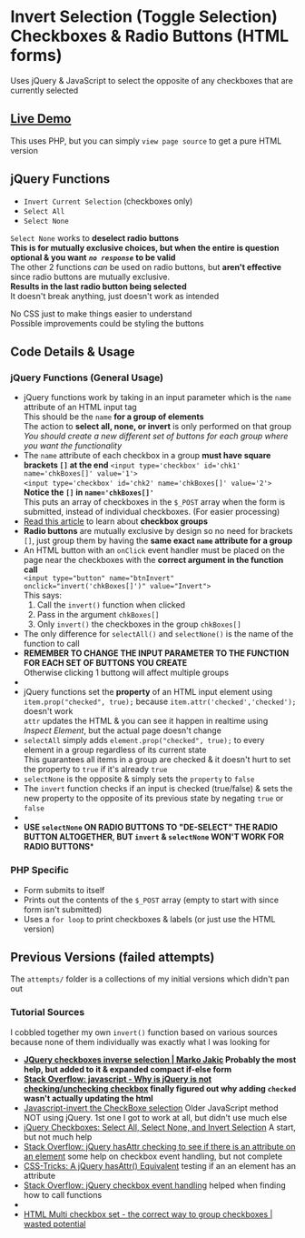 # Invert Selection (Toggle Selection) Checkboxes & Radio Buttons (HTML forms)

Uses jQuery & JavaScript to select the opposite of any checkboxes that are currently selected

## [Live Demo](https://npatullo.w3.uvm.edu/toggle/)
This uses PHP, but you can simply `view page source` to get a pure HTML version

## jQuery Functions
- `Invert Current Selection` (checkboxes only)
- `Select All`
- `Select None`

`Select None` works to **deselect radio buttons**  
**This is for mutually exclusive choices, but when the entire is question optional & you want** ***`no response`*** **to be valid**  
The other 2 functions *can* be used on radio buttons, but **aren't effective** since radio buttons are mutually exclusive.  
**Results in the last radio button being selected**  
It doesn't break anything, just doesn't work as intended

No CSS just to make things easier to understand  
Possible improvements could be styling the buttons

## Code Details & Usage
### jQuery Functions (General Usage)
- jQuery functions work by taking in an input parameter which is the `name` attribute of an HTML input tag  
This should be the `name` **for a group of elements**  
The action to **select all, none, or invert** is only performed on that group
*You should create a new different set of buttons for each group where you want the functionality*
- The `name` attribute of each checkbox in a group **must have square brackets `[]` at the end**
`<input type='checkbox' id='chk1' name='chkBoxes[]' value='1'>`  
`<input type='checkbox' id='chk2' name='chkBoxes[]' value='2'>`  
**Notice the `[]` in `name='chkBoxes[]'`**  
This puts an array of checkboxes in the `$_POST` array when the form is submitted, instead of individual checkboxes. (For easier processing)
- [Read this article](http://www.wastedpotential.com/html-multi-checkbox-set-the-correct-way-to-group-checkboxes/) to learn about **checkbox groups**
- **Radio buttons** are mutually exclusive by design so no need for brackets `[]`, just group them by having the **same exact `name` attribute for a group**
- An HTML button with an `onClick` event handler must be placed on the page near the checkboxes with the **correct argument in the function call**  
`<input type="button" name="btnInvert" onclick="invert('chkBoxes[]')" value="Invert">`  
This says:
    1. Call the `invert()` function when clicked
    2. Pass in the argument `chkBoxes[]`
    3. Only `invert()` the checkboxes in the group `chkBoxes[]`
- The only difference for `selectAll()` and `selectNone()` is the name of the function to call
- **REMEMBER TO CHANGE THE INPUT PARAMETER TO THE FUNCTION FOR EACH SET OF BUTTONS YOU CREATE**  
Otherwise clicking 1 buttong will affect multiple groups
- &nbsp;
- jQuery functions set the **property** of an HTML input element using `item.prop("checked", true);` because `item.attr('checked','checked');` doesn't work  
`attr` updates the HTML & you can see it happen in realtime using *Inspect Element*, but the actual page doesn't change
- `selectAll` simply adds `element.prop("checked", true);` to every element in a group regardless of its current state  
This guarantees all items in a group are checked & it doesn't hurt to set the property to `true` if it's already `true`
- `selectNone` is the opposite & simply sets the `property` to `false`
- The `invert` function checks if an input is checked (true/false) & sets the new property to the opposite of its previous state by negating `true` or `false`
- &nbsp;
- **USE `selectNone` ON RADIO BUTTONS TO "DE-SELECT" THE RADIO BUTTON ALTOGETHER, BUT `invert` & `selectNone` WON'T WORK FOR RADIO BUTTONS***

### PHP Specific
- Form submits to itself
- Prints out the contents of the `$_POST` array (empty to start with since form isn't submitted)
- Uses a `for loop` to print checkboxes & labels (or just use the HTML version)

## Previous Versions (failed attempts)
The `attempts/` folder is a collections of my initial versions which didn't pan out

### Tutorial Sources
I cobbled together my own `invert()` function based on various sources because none of them individually was exactly what I was looking for
- **[JQuery checkboxes inverse selection | Marko Jakic](http://markojakic.net/jquery-checkboxes-inverse-selection) Probably the most help, but added to it & expanded compact if-else form**
- **[Stack Overflow: javascript - Why is jQuery is not checking/unchecking checkbox](http://stackoverflow.com/a/18439482) finally figured out why adding `checked` wasn't actually updating the html**
- [Javascript-invert the CheckBoxe selection](http://www.itechies.net/tutorials/jscript/jsexample.php-pid-check-invert.htm) Older JavaScript method NOT using jQuery. 1st one I got to work at all, but didn't use much else
- [jQuery Checkboxes: Select All, Select None, and Invert Selection](https://www.abeautifulsite.net/jquery-checkboxes-select-all-select-none-and-invert-selection) A start, but not much help
- [Stack Overflow: jQuery hasAttr checking to see if there is an attribute on an element](http://stackoverflow.com/a/1318088) some help on checkbox event handling, but not complete
- [CSS-Tricks: A jQuery hasAttr() Equivalent](https://css-tricks.com/snippets/jquery/make-an-jquery-hasattr/) testing if an an element has an attribute
- [Stack Overflow: jQuery checkbox event handling](http://stackoverflow.com/a/29367737) helped when finding how to call functions
-  &nbsp;
- [HTML Multi checkbox set - the correct way to group checkboxes | wasted potential](http://www.wastedpotential.com/html-multi-checkbox-set-the-correct-way-to-group-checkboxes/)
